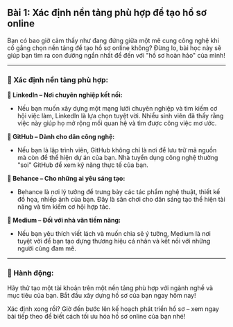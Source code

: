 ## Bài 1: Xác định nền tảng phù hợp để tạo hồ sơ online

Bạn có bao giờ cảm thấy như đang đứng giữa một mê cung công nghệ khi cố gắng chọn nền tảng để tạo hồ sơ online không? Đừng lo, bài học này sẽ giúp bạn tìm ra con đường ngắn nhất để đến với "hồ sơ hoàn hảo" của mình!

---

### 📌 Xác định nền tảng phù hợp:

**🔹 LinkedIn – Nơi chuyên nghiệp kết nối:**
- Nếu bạn muốn xây dựng một mạng lưới chuyên nghiệp và tìm kiếm cơ hội việc làm, LinkedIn là lựa chọn tuyệt vời. Nhiều sinh viên đã thấy rằng việc này giúp họ mở rộng mối quan hệ và tìm được công việc mơ ước.

**🔹 GitHub – Dành cho dân công nghệ:**
- Nếu bạn là lập trình viên, GitHub không chỉ là nơi để lưu trữ mã nguồn mà còn để thể hiện dự án của bạn. Nhà tuyển dụng công nghệ thường "soi" GitHub để xem kỹ năng thực tế của bạn.

**🔹 Behance – Cho những ai yêu sáng tạo:**
- Behance là nơi lý tưởng để trưng bày các tác phẩm nghệ thuật, thiết kế đồ họa, nhiếp ảnh của bạn. Đây là sân chơi cho dân sáng tạo thể hiện tài năng và tìm kiếm cơ hội hợp tác.

**🔹 Medium – Đối với nhà văn tiềm năng:**
- Nếu bạn yêu thích viết lách và muốn chia sẻ ý tưởng, Medium là nơi tuyệt vời để bạn tạo dựng thương hiệu cá nhân và kết nối với những người cùng đam mê.

---

### 🚀 Hành động:

Hãy thử tạo một tài khoản trên một nền tảng phù hợp với ngành nghề và mục tiêu của bạn. Bắt đầu xây dựng hồ sơ của bạn ngay hôm nay!

Xác định xong rồi? Giờ đến bước lên kế hoạch phát triển hồ sơ – xem ngay bài tiếp theo để biết cách tối ưu hóa hồ sơ online của bạn nhé!